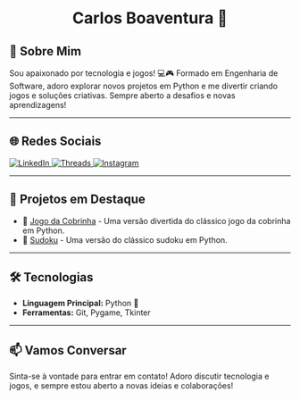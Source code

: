 <div align="center">

# Carlos Boaventura 👾

</div>

## 👋 Sobre Mim

Sou apaixonado por tecnologia e jogos! 💻🎮 Formado em Engenharia de Software, adoro explorar novos projetos em Python e me divertir criando jogos e soluções criativas. Sempre aberto a desafios e novas aprendizagens!

---

## 🌐 Redes Sociais

<div>
  <a href="https://www.linkedin.com/in/carlos-antn/" target="_blank">
    <img src="https://img.shields.io/badge/LinkedIn-0A66C2?style=flat&logo=linkedin&logoColor=white" alt="LinkedIn" />
  </a>
  <a href="https://www.threads.net/@boaventura_bit" target="_blank">
    <img src="https://img.shields.io/badge/Threads-000000?style=flat&logo=threads&logoColor=white" alt="Threads" />
  </a>
  <a href="https://www.instagram.com/boaventura_bit/" target="_blank">
    <img src="https://img.shields.io/badge/Instagram-E4405F?style=flat&logo=instagram&logoColor=white" alt="Instagram" />
  </a>
</div>

---

## 📂 Projetos em Destaque

- 🐍 [Jogo da Cobrinha](https://github.com/boaventura-bit/COBRINHA) - Uma versão divertida do clássico jogo da cobrinha em Python.
- 🧩 [Sudoku](https://github.com/boaventura-bit/SUDOKU) - Uma versão do clássico sudoku em Python.

---

## 🛠️ Tecnologias

- **Linguagem Principal:** Python 🐍
- **Ferramentas:** Git, Pygame, Tkinter

---

## 📫 Vamos Conversar

Sinta-se à vontade para entrar em contato! Adoro discutir tecnologia e jogos, e sempre estou aberto a novas ideias e colaborações!
